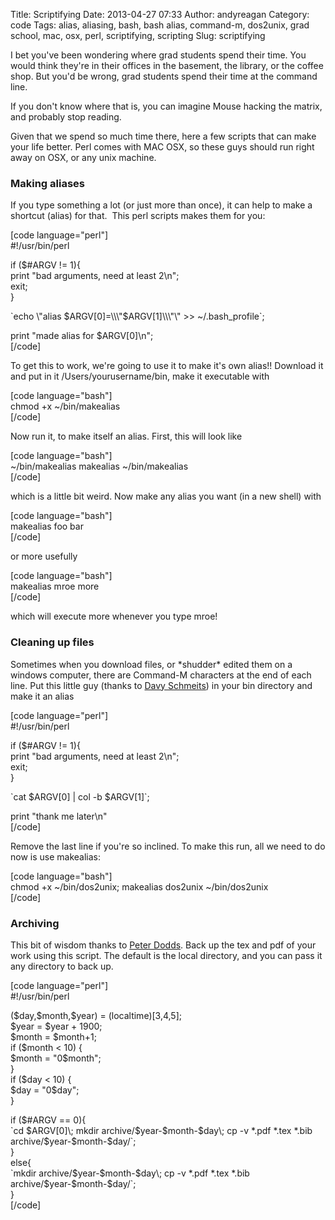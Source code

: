 Title: Scriptifying
Date: 2013-04-27 07:33
Author: andyreagan
Category: code
Tags: alias, aliasing, bash, bash alias, command-m, dos2unix, grad school, mac, osx, perl, scriptifying, scripting
Slug: scriptifying

I bet you've been wondering where grad students spend their time. You
would think they're in their offices in the basement, the library, or
the coffee shop. But you'd be wrong, grad students spend their time at
the command line.

If you don't know where that is, you can imagine Mouse hacking the
matrix, and probably stop reading.

Given that we spend so much time there, here a few scripts that can make
your life better. Perl comes with MAC OSX, so these guys should run
right away on OSX, or any unix machine.

### Making aliases

If you type something a lot (or just more than once), it can help to
make a shortcut (alias) for that.  This perl scripts makes them for you:

[code language="perl"]  
\#!/usr/bin/perl

if (\$\#ARGV != 1){  
print "bad arguments, need at least 2\\n";  
exit;  
}

\`echo \\"alias \$ARGV[0]=\\\\\\"\$ARGV[1]\\\\\\"\\" \>\>
\~/.bash\_profile\`;

print "made alias for \$ARGV[0]\\n";  
[/code]

To get this to work, we're going to use it to make it's own alias!!
Download it and put in it /Users/yourusername/bin, make it executable
with

[code language="bash"]  
chmod +x \~/bin/makealias  
[/code]

Now run it, to make itself an alias. First, this will look like

[code language="bash"]  
\~/bin/makealias makealias \~/bin/makealias  
[/code]

which is a little bit weird. Now make any alias you want (in a new
shell) with

[code language="bash"]  
makealias foo bar  
[/code]

or more usefully

[code language="bash"]  
makealias mroe more  
[/code]

which will execute more whenever you type mroe!

### Cleaning up files

Sometimes when you download files, or \*shudder\* edited them on a
windows computer, there are Command-M characters at the end of each
line. Put this little guy (thanks to [Davy
Schmeits](http://schmeits.wordpress.com/ "Davy Schmeits")) in your bin
directory and make it an alias

[code language="perl"]  
\#!/usr/bin/perl

if (\$\#ARGV != 1){  
print "bad arguments, need at least 2\\n";  
exit;  
}

\`cat \$ARGV[0] | col -b \$ARGV[1]\`;

print "thank me later\\n"  
[/code]

Remove the last line if you're so inclined. To make this run, all we
need to do now is use makealias:

[code language="bash"]  
chmod +x \~/bin/dos2unix; makealias dos2unix \~/bin/dos2unix  
[/code]

### Archiving

This bit of wisdom thanks to [Peter Dodds](http://www.uvm.edu/~pdodds/).
Back up the tex and pdf of your work using this script. The default is
the local directory, and you can pass it any directory to back up.

[code language="perl"]  
\#!/usr/bin/perl

(\$day,\$month,\$year) = (localtime)[3,4,5];  
\$year = \$year + 1900;  
\$month = \$month+1;  
if (\$month \< 10) {  
\$month = "0\$month";  
}  
if (\$day \< 10) {  
\$day = "0\$day";  
}

if (\$\#ARGV == 0){  
\`cd \$ARGV[0]\\; mkdir archive/\$year-\$month-\$day\\; cp -v \*.pdf
\*.tex \*.bib archive/\$year-\$month-\$day/\`;  
}  
else{  
\`mkdir archive/\$year-\$month-\$day\\; cp -v \*.pdf \*.tex \*.bib
archive/\$year-\$month-\$day/\`;  
}  
[/code]
